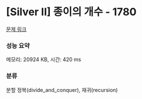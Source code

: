 # [Silver II] 종이의 개수 - 1780 

[문제 링크](https://www.acmicpc.net/problem/1780) 

### 성능 요약

메모리: 20924 KB, 시간: 420 ms

### 분류

분할 정복(divide_and_conquer), 재귀(recursion)

